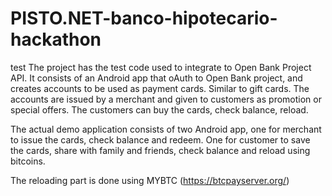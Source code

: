 # PISTO.NET-banco-hipotecario-hackathon
test
The project has the test code used to integrate to Open Bank Project API. 
It consists of an Android app that oAuth to Open Bank project, and creates accounts 
to be used as payment cards. Similar to gift cards. The accounts are issued by
a merchant and given to customers as promotion or special offers. The customers can buy
the cards, check balance, reload.

The actual demo application consists of two Android app, one for merchant to issue the
cards, check balance and redeem. 
One for customer to save the cards, share with family and friends, check balance and 
reload using bitcoins.

The reloading part is done using MYBTC (https://btcpayserver.org/)
